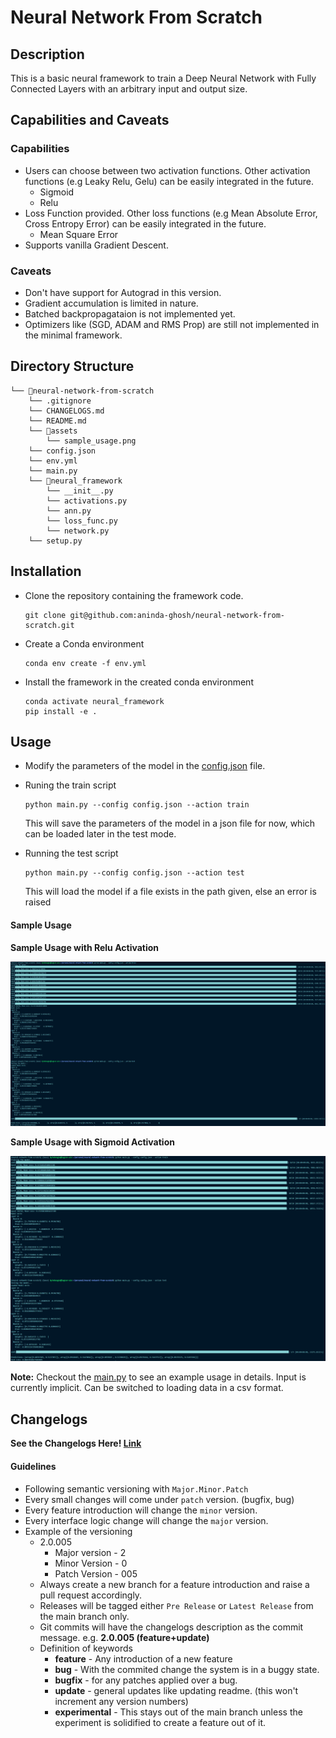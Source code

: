 # Neural Network From Scratch

## Description

This is a basic neural framework to train a Deep Neural Network with Fully Connected Layers with an arbitrary input and output size. 

## Capabilities and Caveats

### Capabilities

- Users can choose between two activation functions. Other activation functions (e.g Leaky Relu, Gelu) can be easily integrated in the future.
    - Sigmoid
    - Relu
- Loss Function provided. Other loss functions (e.g Mean Absolute Error, Cross Entropy Error) can be easily integrated in the future.
    - Mean Square Error
- Supports vanilla Gradient Descent.

### Caveats

- Don't have support for Autograd in this version.
- Gradient accumulation is limited in nature.
- Batched backpropagataion is not implemented yet.
- Optimizers like (SGD, ADAM and RMS Prop) are still not implemented in the minimal framework.

## Directory Structure

```
└── 📁neural-network-from-scratch
    └── .gitignore
    └── CHANGELOGS.md
    └── README.md
    └── 📁assets
        └── sample_usage.png
    └── config.json
    └── env.yml
    └── main.py
    └── 📁neural_framework
        └── __init__.py
        └── activations.py
        └── ann.py
        └── loss_func.py
        └── network.py
    └── setup.py
```

## Installation

- Clone the repository containing the framework code.
  ```
  git clone git@github.com:aninda-ghosh/neural-network-from-scratch.git
  ```

- Create a Conda environment
  ```
  conda env create -f env.yml
  ```

- Install the framework in the created conda environment
  ```
  conda activate neural_framework
  pip install -e .
  ```

## Usage

- Modify the parameters of the model in the [config.json](config.json) file.

- Runing the train script
  ```
  python main.py --config config.json --action train
  ```
  This will save the parameters of the model in a json file for now, which can be loaded later in the test mode.

- Running the test script
  ```
  python main.py --config config.json --action test
  ```
  This will load the model if a file exists in the path given, else an error is raised

#### Sample Usage

**Sample Usage with Relu Activation**

![Relu Usage](./assets/sample_usage_relu.png)

**Sample Usage with Sigmoid Activation**

![Sigmoid Usage](./assets/sample_usage_sigmoid.png)

**Note:** Checkout the [main.py](main.py) to see an example usage in details. Input is currently implicit. Can be switched to loading data in a csv format.

## Changelogs 

**See the Changelogs Here! [Link](./CHANGELOGS.md)** 

#### Guidelines

- Following semantic versioning with ```Major.Minor.Patch```
- Every small changes will come under ```patch``` version. (bugfix, bug)
- Every feature introduction will change the ```minor``` version.
- Every interface logic change will change the ```major``` version.
- Example of the versioning
  - 2.0.005
    - Major version - 2
    - Minor Version - 0
    - Patch Version - 005
  - Always create a new branch for a feature introduction and raise a pull request accordingly.
  - Releases will be tagged either ```Pre Release``` or ```Latest Release``` from the main branch only.
  - Git commits will have the changelogs description as the commit message. e.g. **2.0.005 (feature+update)**
  - Definition of keywords
    - **feature** - Any introduction of a new feature
    - **bug** - With the commited change the system is in a buggy state.
    - **bugfix** - for any patches applied over a bug.
    - **update** - general updates like updating readme. (this won't increment any version numbers)
    - **experimental** - This stays out of the main branch unless the experiment is solidified to create a feature out of it.